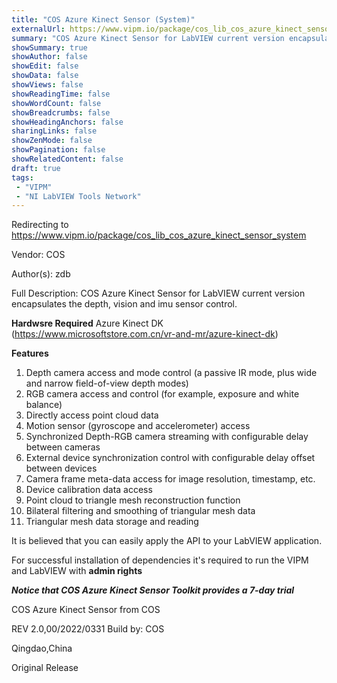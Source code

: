 ```yaml
---
title: "COS Azure Kinect Sensor (System)"
externalUrl: https://www.vipm.io/package/cos_lib_cos_azure_kinect_sensor_system
summary: "COS Azure Kinect Sensor for LabVIEW current version encapsulates the depth, vision and imu sensor control."
showSummary: true
showAuthor: false
showEdit: false
showData: false
showViews: false
showReadingTime: false
showWordCount: false
showBreadcrumbs: false
showHeadingAnchors: false
sharingLinks: false
showZenMode: false
showPagination: false
showRelatedContent: false
draft: true
tags:
 - "VIPM"
 - "NI LabVIEW Tools Network"
---
```


Redirecting to https://www.vipm.io/package/cos_lib_cos_azure_kinect_sensor_system

Vendor: COS

Author(s): zdb
 
Full Description:
COS Azure Kinect Sensor for LabVIEW current version encapsulates the depth, vision and imu sensor control.

**Hardwsre Required**
Azure Kinect DK (https://www.microsoftstore.com.cn/vr-and-mr/azure-kinect-dk)

**Features**
01)  Depth camera access and mode control (a passive IR mode, plus wide and narrow field-of-view depth modes)
02)  RGB camera access and control (for example, exposure and white balance)
03)  Directly access point cloud data
04)  Motion sensor (gyroscope and accelerometer) access
05)  Synchronized Depth-RGB camera streaming with configurable delay between cameras
06)  External device synchronization control with configurable delay offset between devices
07)  Camera frame meta-data access for image resolution, timestamp, etc.
08)  Device calibration data access
09)  Point cloud to triangle mesh reconstruction function
10)  Bilateral filtering and smoothing of triangular mesh data
11)  Triangular mesh data storage and reading

 It is believed that you can easily apply the API to your LabVIEW application.


For successful installation of dependencies it's required to run the VIPM
and LabVIEW with **admin rights** 

***Notice that COS Azure Kinect Sensor Toolkit provides a 7-day trial***


COS Azure Kinect Sensor  from COS





REV 2.0,00/2022/0331
Build by: COS

Qingdao,China

Original Release